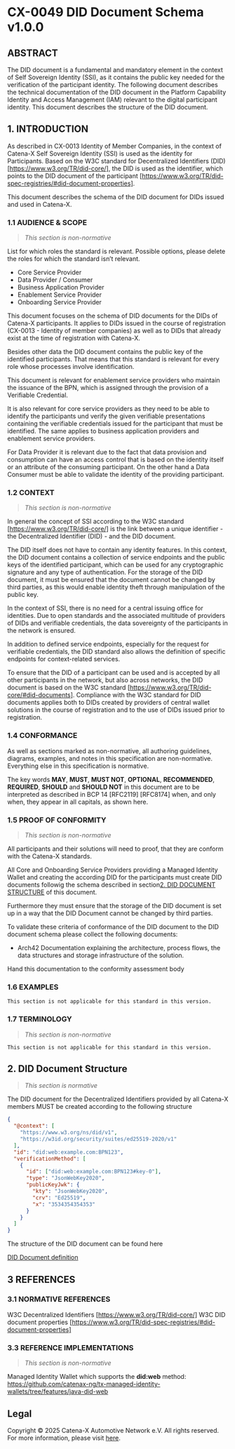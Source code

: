 
# CX-0049 DID Document Schema v1.0.0

## ABSTRACT

The DID document is a fundamental and mandatory element in the context of Self Sovereign Identity (SSI), as it contains the public key needed for the verification of the participant identity. The following document describes the technical documentation of the DID document in the Platform Capability Identity and Access Management (IAM) relevant to the digital participant identity. This document describes the structure of the DID document.

## 1. INTRODUCTION

As described in CX-0013 Identity of Member Companies, in the context of Catena-X Self Sovereign Identity (SSI) is used as the identity for Participants. Based on the W3C standard for Decentralized Identifiers (DID) [https://www.w3.org/TR/did-core/], the DID is used as the identifier, which points to the DID document of the participant [https://www.w3.org/TR/did-spec-registries/#did-document-properties].

This document describes the schema of the DID document for DIDs issued and used in Catena-X.

### 1.1 AUDIENCE & SCOPE

> *This section is non-normative*

List for which roles the standard is relevant. Possible options, please delete
the roles for which the standard isn’t relevant.

- Core Service Provider
- Data Provider / Consumer
- Business Application Provider
- Enablement Service Provider
- Onboarding Service Provider

This document focuses on the schema of DID documents for the DIDs of Catena-X participants. It applies to DIDs issued in the course of registration (CX-0013 - Identity of member companies) as well as to DIDs that already exist at the time of registration with Catena-X.

Besides other data the DID document contains the public key of the identified participants. That means that this standard is relevant for every role whose processes involve identification.

This document is relevant for enablement service providers who maintain the issuance of the BPN, which is assigned through the provision of a Verifiable Credential.

It is also relevant for core service providers as they need to be able to identify the participants und verify the given verifiable presentations containing the verifiable credentials issued for the participant that must be identified. The same applies to business application providers and enablement service providers.

For Data Provider it is relevant due to the fact that data provision and consumption can have an access control that is based on the identity itself or an attribute of the consuming participant. On the other hand a Data Consumer must be able to validate the identity of the providing participant.

### 1.2 CONTEXT

> *This section is non-normative*

In general the concept of SSI according to the W3C standard [https://www.w3.org/TR/did-core/] is the link between a unique identifier - the Decentralized Identifier (DID) - and the DID document.

The DID itself does not have to contain any identity features. In this context, the DID document contains a collection of service endpoints and the public keys of the identified participant, which can be used for any cryptographic signature and any type of authentication. For the storage of the DID document, it must be ensured that the document cannot be changed by third parties, as this would enable identity theft through manipulation of the public key.

In the context of SSI, there is no need for a central issuing office for identities. Due to open standards and the associated multitude of providers of DIDs and verifiable credentials, the data sovereignty of the participants in the network is ensured.

In addition to defined service endpoints, especially for the request for verifiable credentials, the DID standard also allows the definition of specific endpoints for context-related services.

To ensure that the DID of a participant can be used and is accepted by all other participants in the network, but also across networks, the DID document is based on the W3C standard [https://www.w3.org/TR/did-core/#did-documents]. Compliance with the W3C standard for DID documents applies both to DIDs created by providers of central wallet solutions in the course of registration and to the use of DIDs issued prior to registration.

### 1.4 CONFORMANCE

As well as sections marked as non-normative, all authoring guidelines, diagrams, examples, and notes in this specification are non-normative. Everything else in this specification is normative.

The key words **MAY**, **MUST**, **MUST NOT**, **OPTIONAL**, **RECOMMENDED**, **REQUIRED**, **SHOULD** and **SHOULD NOT** in this document are to be interpreted as described in BCP 14 [RFC2119] [RFC8174] when, and only when, they appear in all capitals, as shown here.

### 1.5 PROOF OF CONFORMITY

> *This section is non-normative*

All participants and their solutions will need to proof, that they are conform with the Catena-X standards.

All Core and Onboarding Service Providers providing a Managed Identity Wallet and creating the according DID for the participants must create DID documents followig the schema described in section[2. DID DOCUMENT STRUCTURE](#2-did-document-structure) of this document.

Furthermore they must ensure that the storage of the DID document is set up in a way that the DID Document cannot be changed by third parties.

To validate these criteria of conformance of the DID document to the DID document schema please collect the following documents:

- Arch42 Documentation explaining the architecture, process flows, the data structures and storage infrastructure of the solution.

Hand this documentation to the conformity assessment body

### 1.6 EXAMPLES

```text
This section is not applicable for this standard in this version.
```

### 1.7 TERMINOLOGY

> *This section is non-normative*

```text
This section is not applicable for this standard in this version.
```

## 2. DID Document Structure

> *This section is normative*

The DID document for the Decentralized Identifiers provided by all Catena-X members MUST be created according to the following structure

```json
{
  "@context": [
    "https://www.w3.org/ns/did/v1",
    "https://w3id.org/security/suites/ed25519-2020/v1"
  ],
  "id": "did:web:example.com:BPN123",
  "verificationMethod": [
    {
      "id": ["did:web:example.com:BPN123#key-0"],
      "type": "JsonWebKey2020",
      "publicKeyJwk": {
        "kty": "JsonWebKey2020",
        "crv": "Ed25519",
        "x": "3534354354353"
      }
    }
  ]
}
```

The structure of the DID document can be found here

[DID Document definition](https://github.com/eclipse-tractusx/ssi-docu/blob/main/docs/architecture/cx-3-2/4.%20Decentralized%20Identifiers%20(DIDs)/Decentralized%20Identifiers%20(DIDs).md#did-document-structure)

## 3 REFERENCES

### 3.1 NORMATIVE REFERENCES

W3C Decentralized Identifiers [https://www.w3.org/TR/did-core/]
W3C DID document properties [https://www.w3.org/TR/did-spec-registries/#did-document-properties]

### 3.3 REFERENCE IMPLEMENTATIONS

> *This section is non-normative*

Managed Identity Wallet which supports the **did:web** method: https://github.com/catenax-ng/tx-managed-identity-wallets/tree/features/java-did-web

## Legal

Copyright © 2025 Catena-X Automotive Network e.V. All rights reserved. For more information, please visit [here](/copyright).
